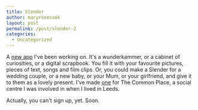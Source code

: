 ```yaml
---
title: Slender
author: maryrosecook
layout: post
permalink: /post/slender-2
categories:
  - Uncategorized
---
```

A [new app][1] I've been working on. It's a wunderkammer, or a cabinet of curiosities, or a digital scrapbook. You fill it with your favourite pictures, pieces of text, songs and film clips. Or, you could make a Slender for a wedding couple, or a new baby, or your Mum, or your girlfriend, and give it to them as a lovely present. I've made [one][2] for The Common Place, a social centre I was involved in when I lived in Leeds.

Actually, you can't sign up, yet. Soon.

 [1]: http://slender.heroku.com
 [2]: http://slender.heroku.com/thecommonplace
